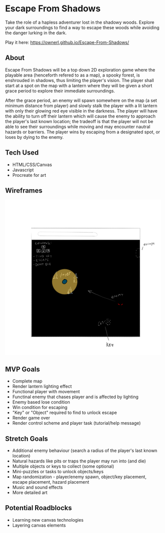 # Escape From Shadows
Take the role of a hapless adventurer lost in the shadowy woods. Explore your dark surroundings to find a way to escape these woods while avoiding the danger lurking in the dark.

Play it here: https://ownerl.github.io/Escape-From-Shadows/

## About
Escape From Shadows will be a top down 2D exploration game where the playable area (henceforth refered to as a map), a spooky forest, is enshrouded in shadows, thus limiting the player's vision. The player shall start at a spot on the map with a lantern where they will be given a short grace period to explore their immediate surroundings. 

After the grace period, an enemy will spawn somewhere on the map (a set minimum distance from player) and slowly stalk the player with a lit lantern with only their glowing red eye visible in the darkness. The player will have the ability to turn off their lantern which will cause the enemy to approach the player's last known location; the tradeoff is that the player will not be able to see their surroundings while moving and may encounter nautral hazards or barriers. The player wins by escaping from a designated spot, or loses by dying to the enemy.

## Tech Used
- HTML/CSS/Canvas
- Javascript
- Procreate for art

## Wireframes

![Escape From Shadows Wireframe Mockup](images/wireframe.png)

## MVP Goals
- Complete map
- Render lantern lighting effect
- Functional player with movement
- Functinal enemy that chases player and is affected by lighting
- Enemy based lose condition 
- Win condition for escaping
- "Key" or "Object" required to find to unlock escape
- Render game over
- Render control scheme and player task (tutorial/help message)

## Stretch Goals
- Additional enemy behaviour (search a radius of the player's last known location)
- Natural hazards like pits or traps the player may run into (and die)
- Multiple objects or keys to collect (some optional)
- Mini-puzzles or tasks to unlock objects/keys
- Map randomization - player/enemy spawn, object/key placement, escape placement, hazard placement
- Music and sound effects
- More detailed art

## Potential Roadblocks
- Learning new canvas technologies
- Layering canvas elements